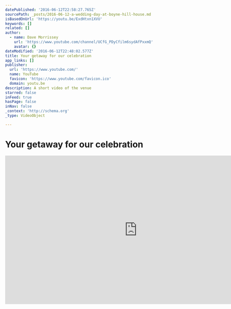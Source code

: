 ```yaml
---
datePublished: '2016-06-12T22:58:27.765Z'
sourcePath: _posts/2016-06-12-a-wedding-day-at-boyne-hill-house.md
isBasedOnUrl: 'https://youtu.be/ExdHtxn1XVU'
keywords: []
related: []
author:
  - name: Dave Morrissey
    url: 'https://www.youtube.com/channel/UCfG_PDyCfilm6sydAfPxxmQ'
    avatar: {}
dateModified: '2016-06-12T22:48:02.577Z'
title: Your getaway for our celebration
app_links: []
publisher:
  url: 'https://www.youtube.com/'
  name: YouTube
  favicon: 'https://www.youtube.com/favicon.ico'
  domain: youtu.be
description: A short video of the venue
starred: false
inFeed: true
hasPage: false
inNav: false
_context: 'http://schema.org'
_type: VideoObject

---
```

# Your getaway for our celebration

<iframe src="https://cdn.embedly.com/widgets/media.html?src=https%3A%2F%2Fwww.youtube.com%2Fembed%2FExdHtxn1XVU%3Ffeature%3Doembed&amp;url=http%3A%2F%2Fwww.youtube.com%2Fwatch%3Fv%3DExdHtxn1XVU&amp;image=https%3A%2F%2Fi.ytimg.com%2Fvi%2FExdHtxn1XVU%2Fhqdefault.jpg&amp;key=b7d04c9b404c499eba89ee7072e1c4f7&amp;type=text%2Fhtml&amp;schema=youtube" width="854" height="480" scrolling="no" frameborder="0" allowfullscreen="" style=""></iframe>